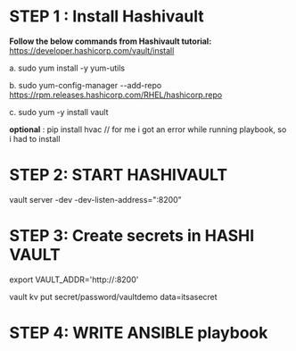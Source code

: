 STEP 1 : Install Hashivault
==========================
**Follow the below commands from Hashivault tutorial:** https://developer.hashicorp.com/vault/install

a.  sudo yum install -y yum-utils

b.  sudo yum-config-manager --add-repo https://rpm.releases.hashicorp.com/RHEL/hashicorp.repo

c.  sudo yum -y install vault

**optional** : pip install hvac // for me i got an error while running playbook, so i had to install

STEP 2: START HASHIVAULT
=======================
vault server -dev -dev-listen-address="<ip>:8200"

STEP 3: Create secrets in HASHI VAULT
=====================================

export VAULT_ADDR='http://<ip-name>:8200'

vault kv put secret/password/vaultdemo data=itsasecret

STEP 4: WRITE ANSIBLE playbook
===============================
